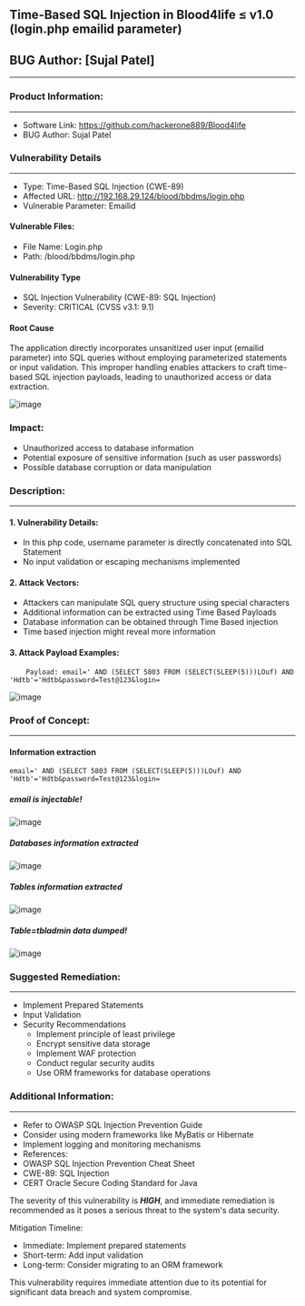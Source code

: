 **Time-Based SQL Injection in Blood4life ≤ v1.0 (login.php emailid parameter)**
---
## BUG Author: [Sujal Patel]
---
### Product Information:
---
- Software Link: https://github.com/hackerone889/Blood4life
- BUG Author: Sujal Patel

### Vulnerability Details
---
- Type: Time-Based SQL Injection (CWE-89)
- Affected URL: http://192.168.29.124/blood/bbdms/login.php
- Vulnerable Parameter: Emailid

#### Vulnerable Files:
- File Name: Login.php
- Path: /blood/bbdms/login.php

#### Vulnerability Type
- SQL Injection Vulnerability (CWE-89: SQL Injection)
- Severity: CRITICAL (CVSS v3.1: 9.1)

#### Root Cause
The application directly incorporates unsanitized user input (emailid parameter) into SQL queries without employing parameterized statements or input validation. This improper handling enables attackers to craft time-based SQL injection payloads, leading to unauthorized access or data extraction.

![image](https://github.com/user-attachments/assets/0e7d652f-1e2c-4b06-866e-95cfb685c93f)


### Impact:
- Unauthorized access to database information  
- Potential exposure of sensitive information (such as user passwords)  
- Possible database corruption or data manipulation

### Description:
---
#### 1. Vulnerability Details:
- In this php code, username parameter is directly concatenated into SQL Statement
- No input validation or escaping mechanisms implemented

#### 2. Attack Vectors:
- Attackers can manipulate SQL query structure using special characters
- Additional information can be extracted using Time Based Payloads
- Database information can be obtained through Time Based injection
- Time based injection might reveal more information

#### 3. Attack Payload Examples: 
```
    Payload: email=' AND (SELECT 5803 FROM (SELECT(SLEEP(5)))LOuf) AND 'Hdtb'='Hdtb&password=Test@123&login=
```

![image](https://github.com/user-attachments/assets/02cae346-8e05-4eca-a8bd-fbc5d8b63a91)


### Proof of Concept:
---
#### Information extraction
```
email=' AND (SELECT 5803 FROM (SELECT(SLEEP(5)))LOuf) AND 'Hdtb'='Hdtb&password=Test@123&login=
```
##### email is injectable!

![image](https://github.com/user-attachments/assets/32621e1e-fd67-44ea-b4b1-14cbbda465df)


##### Databases information extracted

![image](https://github.com/user-attachments/assets/95bca1a6-375b-49c2-be80-a4b9fb159daf)


##### Tables information extracted

![image](https://github.com/user-attachments/assets/1a85e8ec-791b-4a11-bb1e-386038969be6)

##### Table=tbladmin data dumped!

![image](https://github.com/user-attachments/assets/3ed014ab-1ae3-4d77-8a82-466464b6381c)

### Suggested Remediation:
---
- Implement Prepared Statements
- Input Validation
- Security Recommendations
  - Implement principle of least privilege
  - Encrypt sensitive data storage
  - Implement WAF protection
  - Conduct regular security audits
  - Use ORM frameworks for database operations

### Additional Information:
---
- Refer to OWASP SQL Injection Prevention Guide
- Consider using modern frameworks like MyBatis or Hibernate
- Implement logging and monitoring mechanisms
- References:
 - OWASP SQL Injection Prevention Cheat Sheet
 - CWE-89: SQL Injection
 - CERT Oracle Secure Coding Standard for Java

The severity of this vulnerability is ***HIGH***, and immediate remediation is recommended as it poses a serious threat to the system's data security.

Mitigation Timeline:

- Immediate: Implement prepared statements
- Short-term: Add input validation
- Long-term: Consider migrating to an ORM framework

This vulnerability requires immediate attention due to its potential for significant data breach and system compromise.




